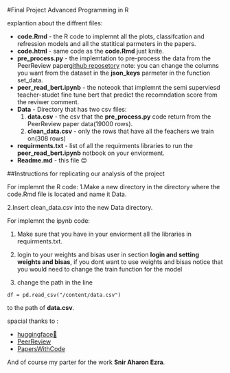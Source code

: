 #Final Project Advanced Programming in R

 explantion about the diffrent files:
 
- **code.Rmd** - the R code to implemnt all the plots, classifcation and refression models and all the statitical parmeters in the papers.
- **code.html** - same code as the **code.Rmd** just knite.
- **pre_process.py** - the implemtation to pre-process the data from  the PeerReview paper[github reposetory](https://github.com/allenai/PeerRead) note: you can change the columns you want from the dataset in the **json_keys** parmeter in the function set_data.
- **peer_read_bert.ipynb** - the noteook that implemnt the semi superviesd teacher-studet fine tune bert that predict the recomndation score from the reviwer comment.
- **Data** -  Directory that has two csv files:
	1. **data.csv** - the csv that the **pre_process.py** code return 	from the  PeerReview paper data(19000 rows).
	2. **clean_data.csv** - only the rows that have all the feachers 		we 		train on(308 rows)
- **requirments.txt** - list of all the requirments libraries to run the **peer_read_bert.ipynb** notbook on your enviorment.
- **Readme.md** - this file :blush:

##Instructions for replicating our analysis of the project

For implemnt the R code:
  1.Make a new directory in the directory where the 		code.Rmd file is located and name it Data.
  
  2.Insert clean_data.csv into the new Data directory.</li>

For implemnt the ipynb code:

  1. Make sure that you have in your enviorment all the libraries in 	requirments.txt.
  
  2. login to your weights and bisas user in section **login and 		setting weights and bisas**, if you dont want to use weights 		and bisas notice that you would need to change the train 		function for the model 
  3. change the path in the line
```
df = pd.read_csv("/content/data.csv")
``` 
 to the path of **data.csv**.

spacial thanks to :

- [huggingface:hugs:](https://huggingface.co)
- [PeerReview](https://github.com/allenai/PeerRead) 
- [PapersWithCode](https://paperswithcode.com)

And of course my parter for the work **Snir Aharon Ezra**.
	




